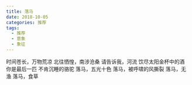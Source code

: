 ```yaml
---
title: 落马
date: 2018-10-05
categories: 推荐
tags:
  - 推荐
  - 意象
  - 象征
---
```


时间苍长，万物荒凉
北往恓惶，南涉沧桑<!--more-->
请告诉我，河流
饮尽太阳金杯中的酒
你是最后一匹
不肯沉睡的骆驼
落马，五光十色
落马，被呼啸的风撕裂
落马，无渔
落马，食草